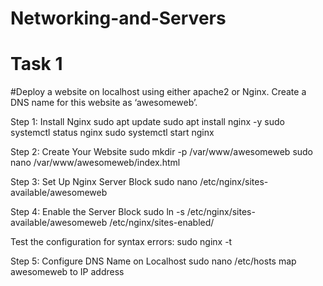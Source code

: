 # Networking-and-Servers

# Task 1
#Deploy a website on localhost using either apache2 or Nginx. Create a DNS name for this website as ‘awesomeweb’. 

Step 1: Install Nginx
sudo apt update
sudo apt install nginx -y
sudo systemctl status nginx
sudo systemctl start nginx

Step 2: Create Your Website
sudo mkdir -p /var/www/awesomeweb
sudo nano /var/www/awesomeweb/index.html

Step 3: Set Up Nginx Server Block
sudo nano /etc/nginx/sites-available/awesomeweb

Step 4: Enable the Server Block
sudo ln -s /etc/nginx/sites-available/awesomeweb /etc/nginx/sites-enabled/

Test the configuration for syntax errors:
sudo nginx -t

Step 5: Configure DNS Name on Localhost
sudo nano /etc/hosts
map awesomeweb to IP address


